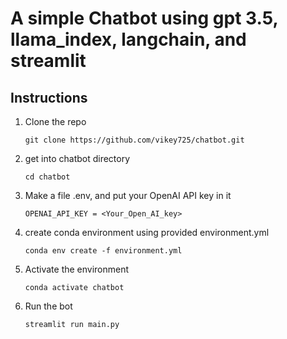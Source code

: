 # A simple Chatbot using gpt 3.5, llama_index, langchain, and streamlit

## Instructions

1. Clone the repo
   ```
   git clone https://github.com/vikey725/chatbot.git
   ```
2. get into chatbot directory
   ```
   cd chatbot
   ```
3. Make a file .env, and put your OpenAI API key in it
   ```
   OPENAI_API_KEY = <Your_Open_AI_key>
   ```
4. create conda environment using provided environment.yml
   ```
   conda env create -f environment.yml
   ```
5. Activate the environment
   ```
   conda activate chatbot
   ```
6. Run the bot
   ```
   streamlit run main.py
   ```


